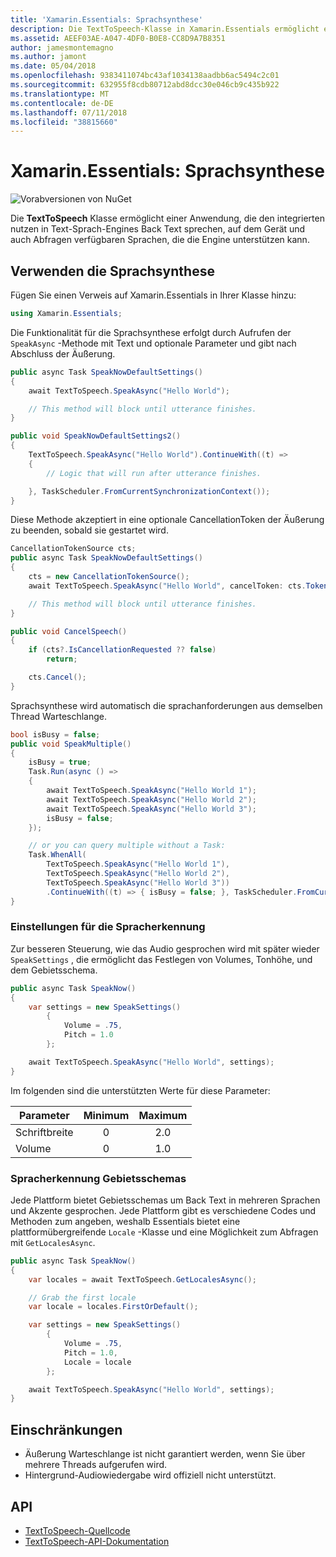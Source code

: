 ```yaml
---
title: 'Xamarin.Essentials: Sprachsynthese'
description: Die TextToSpeech-Klasse in Xamarin.Essentials ermöglicht eine Anwendung nutzen die integrierten im Text-Sprach-Engines Back Text sprechen, auf dem Gerät und auch Abfragen verfügbaren Sprachen, die die Engine unterstützen kann.
ms.assetid: AEEF03AE-A047-4DF0-B0E8-CC8D9A7B8351
author: jamesmontemagno
ms.author: jamont
ms.date: 05/04/2018
ms.openlocfilehash: 9383411074bc43af1034138aadbb6ac5494c2c01
ms.sourcegitcommit: 632955f8cdb80712abd8dcc30e046cb9c435b922
ms.translationtype: MT
ms.contentlocale: de-DE
ms.lasthandoff: 07/11/2018
ms.locfileid: "38815660"
---
```

# <a name="xamarinessentials-text-to-speech"></a>Xamarin.Essentials: Sprachsynthese

![Vorabversionen von NuGet](~/media/shared/pre-release.png)

Die **TextToSpeech** Klasse ermöglicht einer Anwendung, die den integrierten nutzen in Text-Sprach-Engines Back Text sprechen, auf dem Gerät und auch Abfragen verfügbaren Sprachen, die die Engine unterstützen kann.

## <a name="using-text-to-speech"></a>Verwenden die Sprachsynthese

Fügen Sie einen Verweis auf Xamarin.Essentials in Ihrer Klasse hinzu:

```csharp
using Xamarin.Essentials;
```

Die Funktionalität für die Sprachsynthese erfolgt durch Aufrufen der `SpeakAsync` -Methode mit Text und optionale Parameter und gibt nach Abschluss der Äußerung. 

```csharp
public async Task SpeakNowDefaultSettings()
{
    await TextToSpeech.SpeakAsync("Hello World");

    // This method will block until utterance finishes.
}

public void SpeakNowDefaultSettings2()
{
    TextToSpeech.SpeakAsync("Hello World").ContinueWith((t) => 
    {
        // Logic that will run after utterance finishes.

    }, TaskScheduler.FromCurrentSynchronizationContext());
}
```

Diese Methode akzeptiert in eine optionale CancellationToken der Äußerung zu beenden, sobald sie gestartet wird. 
```csharp
CancellationTokenSource cts;
public async Task SpeakNowDefaultSettings()
{
    cts = new CancellationTokenSource();
    await TextToSpeech.SpeakAsync("Hello World", cancelToken: cts.Token);

    // This method will block until utterance finishes.
}

public void CancelSpeech()
{
    if (cts?.IsCancellationRequested ?? false)
        return;

    cts.Cancel();
}
```

Sprachsynthese wird automatisch die sprachanforderungen aus demselben Thread Warteschlange. 

```csharp
bool isBusy = false;
public void SpeakMultiple()
{
    isBusy = true;
    Task.Run(async () =>
    {
        await TextToSpeech.SpeakAsync("Hello World 1");
        await TextToSpeech.SpeakAsync("Hello World 2");
        await TextToSpeech.SpeakAsync("Hello World 3");
        isBusy = false;
    });

    // or you can query multiple without a Task:
    Task.WhenAll(
        TextToSpeech.SpeakAsync("Hello World 1"),
        TextToSpeech.SpeakAsync("Hello World 2"),
        TextToSpeech.SpeakAsync("Hello World 3"))
        .ContinueWith((t) => { isBusy = false; }, TaskScheduler.FromCurrentSynchronizationContext());
}
```

### <a name="speech-settings"></a>Einstellungen für die Spracherkennung

Zur besseren Steuerung, wie das Audio gesprochen wird mit später wieder `SpeakSettings` , die ermöglicht das Festlegen von Volumes, Tonhöhe, und dem Gebietsschema.

```csharp
public async Task SpeakNow()
{
    var settings = new SpeakSettings()
        {
            Volume = .75,
            Pitch = 1.0
        };

    await TextToSpeech.SpeakAsync("Hello World", settings);
}
```

Im folgenden sind die unterstützten Werte für diese Parameter:

| Parameter | Minimum | Maximum |
| --- | :---: | :---: |
| Schriftbreite | 0 | 2.0 |
| Volume | 0 | 1.0 |

### <a name="speech-locales"></a>Spracherkennung Gebietsschemas

Jede Plattform bietet Gebietsschemas um Back Text in mehreren Sprachen und Akzente gesprochen. Jede Plattform gibt es verschiedene Codes und Methoden zum angeben, weshalb Essentials bietet eine plattformübergreifende `Locale` -Klasse und eine Möglichkeit zum Abfragen mit `GetLocalesAsync`.

```csharp
public async Task SpeakNow()
{
    var locales = await TextToSpeech.GetLocalesAsync();

    // Grab the first locale
    var locale = locales.FirstOrDefault();

    var settings = new SpeakSettings()
        {
            Volume = .75,
            Pitch = 1.0,
            Locale = locale
        };

    await TextToSpeech.SpeakAsync("Hello World", settings);
}
```

## <a name="limitations"></a>Einschränkungen

- Äußerung Warteschlange ist nicht garantiert werden, wenn Sie über mehrere Threads aufgerufen wird.
- Hintergrund-Audiowiedergabe wird offiziell nicht unterstützt.

## <a name="api"></a>API

- [TextToSpeech-Quellcode](https://github.com/xamarin/Essentials/tree/master/Xamarin.Essentials/TextToSpeech)
- [TextToSpeech-API-Dokumentation](xref:Xamarin.Essentials.TextToSpeech)
